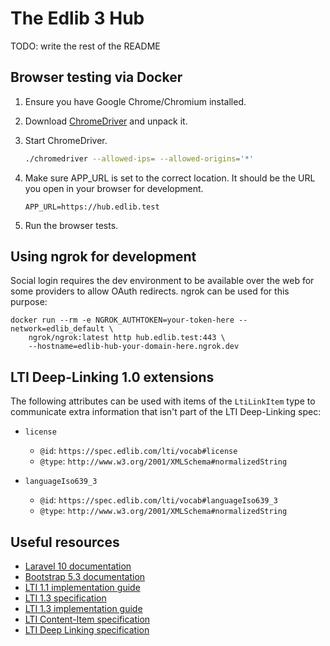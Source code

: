 # The Edlib 3 Hub

TODO: write the rest of the README

## Browser testing via Docker

1. Ensure you have Google Chrome/Chromium installed.

2. Download [ChromeDriver](https://googlechromelabs.github.io/chrome-for-testing/)
   and unpack it.

3. Start ChromeDriver.

   ```bash
   ./chromedriver --allowed-ips= --allowed-origins='*'
   ```

4. Make sure APP_URL is set to the correct location. It should be the URL you
   open in your browser for development.

   ```dotenv
   APP_URL=https://hub.edlib.test
   ```
5. Run the browser tests.

## Using ngrok for development

Social login requires the dev environment to be available over the web for some
providers to allow OAuth redirects. ngrok can be used for this purpose:

```shell
docker run --rm -e NGROK_AUTHTOKEN=your-token-here --network=edlib_default \
    ngrok/ngrok:latest http hub.edlib.test:443 \
    --hostname=edlib-hub-your-domain-here.ngrok.dev
```

## LTI Deep-Linking 1.0 extensions

The following attributes can be used with items of the `LtiLinkItem` type to
communicate extra information that isn't part of the LTI Deep-Linking spec:

* `license`
    * `@id`: `https://spec.edlib.com/lti/vocab#license`
    * `@type`: `http://www.w3.org/2001/XMLSchema#normalizedString`

* `languageIso639_3`
    * `@id`: `https://spec.edlib.com/lti/vocab#languageIso639_3`
    * `@type`: `http://www.w3.org/2001/XMLSchema#normalizedString`

## Useful resources

* [Laravel 10 documentation](https://laravel.com/docs/10.x)
* [Bootstrap 5.3 documentation](https://getbootstrap.com/docs/5.3/getting-started/introduction/)
* [LTI 1.1 implementation guide](https://www.imsglobal.org/specs/ltiv1p1/implementation-guide)
* [LTI 1.3 specification](http://www.imsglobal.org/spec/lti/v1p3/)
* [LTI 1.3 implementation guide](https://www.imsglobal.org/spec/lti/v1p3/impl/)
* [LTI Content-Item specification](https://www.imsglobal.org/specs/lticiv1p0/specification)
* [LTI Deep Linking specification](http://www.imsglobal.org/spec/lti-dl/v2p0)
